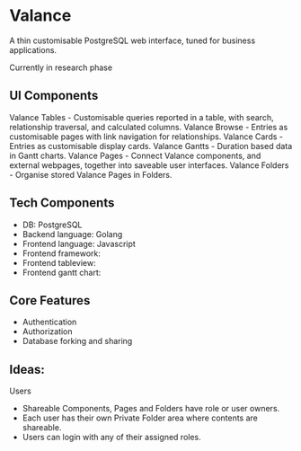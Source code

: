 # Valance
A thin customisable PostgreSQL web interface, tuned for business applications.

Currently in research phase

## UI Components

Valance Tables - Customisable queries reported in a table, with search, relationship traversal, and calculated columns.
Valance Browse - Entries as customisable pages with link navigation for relationships.
Valance Cards - Entries as customisable display cards.
Valance Gantts - Duration based data in Gantt charts.
Valance Pages - Connect Valance components, and external webpages, together into saveable user interfaces.
Valance Folders - Organise stored Valance Pages in Folders.

## Tech Components

* DB: PostgreSQL
* Backend language: Golang
* Frontend language: Javascript
* Frontend framework: 
* Frontend tableview:
* Frontend gantt chart:

## Core Features

* Authentication
* Authorization
* Database forking and sharing


## Ideas:

Users
- Shareable Components, Pages and Folders have role or user owners.
- Each user has their own Private Folder area where contents are shareable.
- Users can login with any of their assigned roles.
